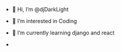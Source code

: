 - 👋 Hi, I’m @djDarkLight
- 👀 I’m interested in Coding
- 🌱 I’m currently learning django and react

-

<!---
djDarkLight/djDarkLight is a ✨ special ✨ repository because its `README.md` (this file) appears on your GitHub profile.
You can click the Preview link to take a look at your changes.
--->

